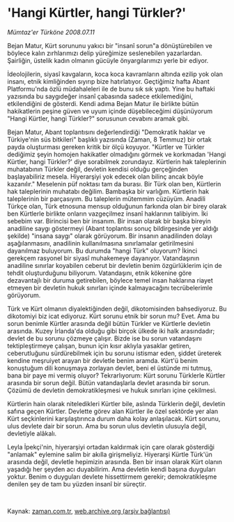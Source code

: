 # 'Hangi Kürtler, hangi Türkler?'

*Mümtaz'er Türköne 2008.07.11*

<tr><td class="metin" colspan="2" style="padding-top: 20px; padding-left: 5px; padding-right: 10px;">Bejan Matur, Kürt sorununu yakıcı bir "insanî sorun"a dönüştürebilen ve böylece kalın zırhlarımızı delip yüreğimize seslenebilen yazarlardan. Şairliğin, üstelik kadın olmanın gücüyle önyargılarımızı yerle bir ediyor.</td></tr><tr><td class="metin" colspan="2" style="padding-top: 20px; padding-left: 5px; padding-right: 10px;"><p>İdeolojilerin, siyasî kavgaların, koca koca kavramların altında ezilip yok olan insanı, etnik kimliğinden sıyırıp bize hatırlatıyor. Geçtiğimiz hafta Abant Platformu'nda özlü müdahaleleri ile de bunu sık sık yaptı. Yine bu haftaki yazısında bu saygıdeğer insanî çabasında sadece etkilemediğini, etkilendiğini de gösterdi. Kendi adıma Bejan Matur ile birlikte bütün hakikatlerin peşine güven ve uyum içinde düşebileceğimi düşünüyorum "Hangi Kürtler, hangi Türkler?" sorusunun cevabını aramak gibi. 
<p>Bejan Matur, Abant toplantısını değerlendirdiği "Demokratik haklar ve Türkiye'nin süs bitkileri" başlıklı yazısında (Zaman, 8 Temmuz) bir ortak payda oluşturması gereken kritik bir ölçü koyuyor. "Kürtler ve Türkler dediğimiz şeyin homojen hakikatler olmadığını görmek ve korkmadan 'Hangi Kürtler, hangi Türkler?' diye sorabilmek zorundayız. Kürtlerin hak taleplerinin muhatabının Türkler değil, devletin kendisi olduğu gerçeğinden başlayabiliriz mesela. Hiyerarşiyi yok edecek olan bilinç ancak böyle kazanılır." Meselenin püf noktası tam da burası. Bir Türk olan ben, Kürtlerin hak taleplerinin muhatabı değilim. Bambaşka bir varlığım. Kürtlerin hak taleplerinin bir parçasıyım. Bu taleplerin mütemmim cüzüyüm. Anadili Türkçe olan, Türk etnosuna mensup olduğunun farkında olan bir birey olarak ben Kürtlerle birlikte onların vazgeçilmez insanî haklarının talibiyim. İki sebebim var. Birincisi ben bir insanım. Bir insan olarak bir başka bireyin anadiline saygı göstermeyi (Abant toplantısı sonuç bildirgesinde yer aldığı şekilde) "insana saygı" olarak görüyorum. Bir insanın anadilinden dolayı aşağılanmasını, anadilinin kullanılmasına sınırlamalar getirilmesini dayanılmaz buluyorum. Bu durumda "hangi Türk" oluyorum? İkinci gerekçem rasyonel bir siyasî muhakemeye dayanıyor. Vatandaşının anadiline sınırlar koyabilen ceberut bir devletin benim özgürlüklerim için de tehdit oluşturduğunu biliyorum. Vatandaşını, etnik kökenine göre dezavantajlı bir duruma getirebilen, böylece temel insan haklarına riayet etmeyen bir devletin hukuk sınırları içinde kalmayacağını tecrübelerimle görüyorum. 
<p>Türk ve Kürt olmanın diyalektiğinden değil, dikotomisinden bahsediyoruz. Bu dikotomiyi biz icat ediyoruz. Kürt sorunu etnik bir sorun mu? Evet. Ama bu sorun benimle Kürtler arasında değil bütün Türkler ve Kürtlerle devletin arasında. Kuzey İrlanda'da olduğu gibi birçok ülkede iki halk arasındadır; devlet de bu sorunu çözmeye çalışır. Bizde ise bu sorun vatandaşını tektipleştirmeye çalışan, bunun için kısır aklıyla yasaklar getiren, ceberutluğunu sürdürebilmek için bu sorunu istismar eden, şiddet üreterek kendine meşruiyet arayan bir devletle benim aramda. Kürt'ü benim konuştuğum dili konuşmaya zorlayan devlet, beni el üstünde mi tutmuş, bana bir paye mi vermiş oluyor? Tekrarlıyorum: Kürt sorunu Türklerle Kürtler arasında bir sorun değil. Bütün vatandaşlarla devlet arasında bir sorun. Çözümü de devletin demokratikleşmesi ve hukuk sınırları içine çekilmesi.
<p>Kürtlerin hain olarak niteledikleri Kürtler bile, aslında Türklerin değil, devletin safına geçen Kürtler. Devlette görev alan Kürtler ile özel sektörde yer alan Kürt seçkinlerini karşılaştırınca durum daha kolay anlaşılacak. Kürt sorunu, ulus devlete dair bir sorun. Ama bu sorun ulus devletin ulusuyla değil, devletiyle alâkalı. 
<p>Leyla İpekçi'nin, hiyerarşiyi ortadan kaldırmak için çare olarak gösterdiği "anlamak" eylemine salim bir akılla girişmeliyiz. Hiyerarşi Kürtle Türk'ün arasında değil, devletle hepimizin arasında. Ben bir insan olarak Kürt olanın yaşadığı her şeyden acı duyabilirim. Ama devletin kendi başına duyguları yoktur. Benim o duyguları devlete hissettirmem gerekir; demokratikleşme denilen şey de tam bu yüzden insanî bir süreçtir.
<p><br/></p></p></p></p></p></p></td></tr>

Kaynak: [zaman.com.tr](http://zaman.com.tr/yazar.do?yazino=712747), [web.archive.org (arşiv bağlantısı)](http://web.archive.org/web/20080801132454/http://www.zaman.com.tr:80/yazar.do?yazino=712747)
